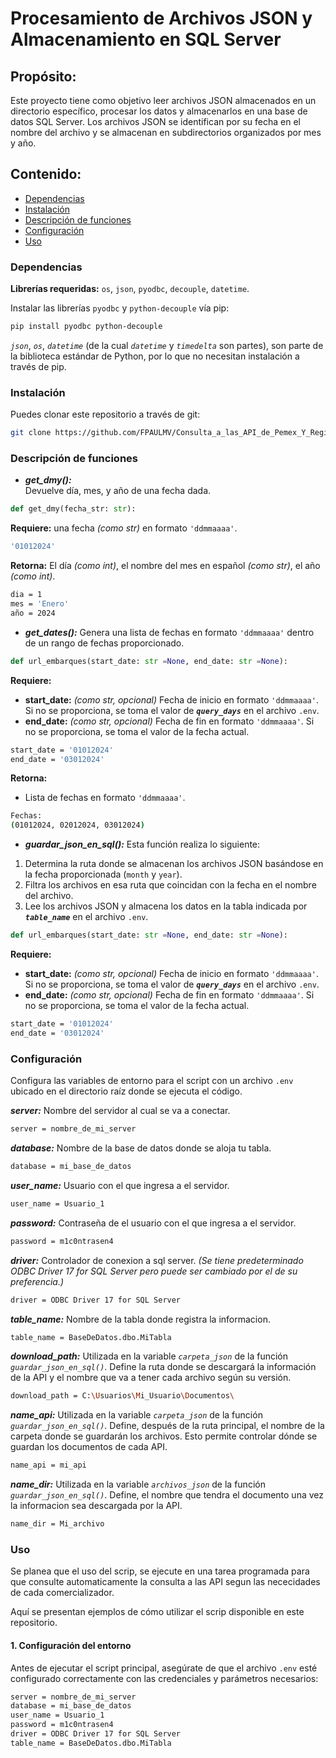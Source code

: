 # Procesamiento de Archivos JSON y Almacenamiento en SQL Server

## **Propósito:**  
Este proyecto tiene como objetivo leer archivos JSON almacenados en un directorio específico, procesar los datos y almacenarlos en una base de datos SQL Server. Los archivos JSON se identifican por su fecha en el nombre del archivo y se almacenan en subdirectorios organizados por mes y año.  

## **Contenido:**  
- [Dependencias](#dependencias)
- [Instalación](#instalacion)
- [Descripción de funciones](#descripcion-de-funciones)
- [Configuración](#configuracion)
- [Uso](#uso)

### Dependencias

**Librerías requeridas:** `os`, `json`, `pyodbc`, `decouple`, `datetime`.

Instalar las librerías `pyodbc` y `python-decouple` vía pip:  
```bash
pip install pyodbc python-decouple
```
*`json`*, *`os`*, *`datetime`* (de la cual *`datetime`* y *`timedelta`* son partes), son parte de la biblioteca estándar de Python, por lo que no necesitan instalación a través de pip.  

### Instalación 

Puedes clonar este repositorio a través de git: 
```bash
git clone https://github.com/FPAULMV/Consulta_a_las_API_de_Pemex_Y_Registro_de_Informacion.
```
### Descripción de funciones  

- ***get_dmy():***  
Devuelve día, mes, y año de una fecha dada.
```python
def get_dmy(fecha_str: str):
```
**Requiere:** una fecha *(como str)* en formato `'ddmmaaaa'`.  
```bash
'01012024'
```
**Retorna:** El día *(como int)*, el nombre del mes en español *(como str)*, el año *(como int)*.
```bash
dia = 1
mes = 'Enero'
año = 2024
```
- ***get_dates():***
Genera una lista de fechas en formato `'ddmmaaaa'` dentro de un rango de fechas proporcionado.
```python
def url_embarques(start_date: str =None, end_date: str =None):
```

**Requiere:**  
   - **start_date:** *(como str, opcional)* Fecha de inicio en formato `'ddmmaaaa'`. Si no se proporciona, se toma el valor de ***`query_days`*** en el archivo `.env`.
   - **end_date:** *(como str, opcional)* Fecha de fin en formato `'ddmmaaaa'`. Si no se proporciona, se toma el valor de la fecha actual.
```bash
start_date = '01012024'
end_date = '03012024'
```

**Retorna:**  
   - Lista de fechas en formato `'ddmmaaaa'`.
```bash
Fechas:
(01012024, 02012024, 03012024)
```
- ***guardar_json_en_sql():***
Esta función realiza lo siguiente:
1. Determina la ruta donde se almacenan los archivos JSON basándose en la fecha proporcionada (`month` y `year`).
2. Filtra los archivos en esa ruta que coincidan con la fecha en el nombre del archivo.
3. Lee los archivos JSON y almacena los datos en la tabla indicada por ***`table_name`*** en el archivo `.env`.

```python
def url_embarques(start_date: str =None, end_date: str =None):
```
**Requiere:**  
   - **start_date:** *(como str, opcional)* Fecha de inicio en formato `'ddmmaaaa'`. Si no se proporciona, se toma el valor de ***`query_days`*** en el archivo `.env`.
   - **end_date:** *(como str, opcional)* Fecha de fin en formato `'ddmmaaaa'`. Si no se proporciona, se toma el valor de la fecha actual.
```bash
start_date = '01012024'
end_date = '03012024'
```

### Configuración  

Configura las variables de entorno para el script con un archivo `.env` ubicado en el directorio raíz donde se ejecuta el código.  

***server:*** Nombre del servidor al cual se va a conectar.  
```bash
server = nombre_de_mi_server
```
***database:*** Nombre de la base de datos donde se aloja tu tabla.
```bash
database = mi_base_de_datos
```
***user_name:*** Usuario con el que ingresa a el servidor.
```bash
user_name = Usuario_1 
```
***password:*** Contraseña de el usuario con el que ingresa a el servidor.
```bash
password = m1c0ntrasen4 
```
***driver:*** Controlador de conexion a sql server. *(Se tiene predeterminado ODBC Driver 17 for SQL Server pero puede ser cambiado por el de su preferencia.)*
```bash
driver = ODBC Driver 17 for SQL Server  
```
***table_name:*** Nombre de la tabla donde registra la informacion.
```bash
table_name = BaseDeDatos.dbo.MiTabla
```
***download_path:*** Utilizada en la variable *`carpeta_json`* de la función *`guardar_json_en_sql()`*. Define la ruta donde se descargará la información de la API y el nombre que va a tener cada archivo según su versión. 
```bash
download_path = C:\Usuarios\Mi_Usuario\Documentos\
```
***name_api:*** Utilizada en la variable *`carpeta_json`* de la función *`guardar_json_en_sql()`*. Define, después de la ruta principal, el nombre de la carpeta donde se guardarán los archivos. Esto permite controlar dónde se guardan los documentos de cada API. 
```bash
name_api = mi_api
```
***name_dir:*** Utilizada en la variable *`archivos_json`* de la función *`guardar_json_en_sql()`*. Define, el nombre que tendra el documento una vez la informacion sea descargada por la API. 
```bash
name_dir = Mi_archivo
```

### Uso  

Se planea que el uso del scrip, se ejecute en una tarea programada para que consulte automaticamente la consulta a las API segun las nececidades de cada comercializador.  

Aquí se presentan ejemplos de cómo utilizar el scrip disponible en este repositorio.   

#### **1. Configuración del entorno**  

Antes de ejecutar el script principal, asegúrate de que el archivo `.env` esté configurado correctamente con las credenciales y parámetros necesarios:

```bash
server = nombre_de_mi_server
database = mi_base_de_datos
user_name = Usuario_1
password = m1c0ntrasen4
driver = ODBC Driver 17 for SQL Server
table_name = BaseDeDatos.dbo.MiTabla 
```


